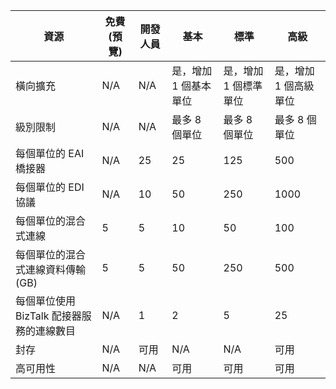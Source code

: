 |資源|免費 (預覽)|開發人員|基本|標準|高級|
|---|---|---|---|---|---|
|橫向擴充|N/A|N/A|是，增加 1 個基本單位 |是，增加 1 個標準單位 |是，增加 1 個高級單位 |
|級別限制|N/A|N/A|最多 8 個單位 |最多 8 個單位 |最多 8 個單位|
|每個單位的 EAI 橋接器|N/A|25|25|125|500|
|每個單位的 EDI 協議|N/A|10|50|250|1000|
|每個單位的混合式連線|5|5|10|50|100|
|每個單位的混合式連線資料傳輸 (GB)|5|5|50|250|500|
|每個單位使用 BizTalk 配接器服務的連線數目|N/A|1|2|5|25|
|封存|N/A|可用|N/A|N/A|可用|
|高可用性 |N/A|N/A|可用|可用|可用|


